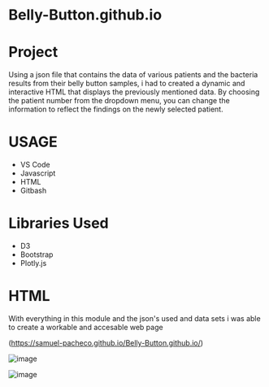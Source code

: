 # Belly-Button.github.io

# Project
Using a json file that contains the data of various patients and the bacteria results from their belly button samples, i had to created a dynamic and interactive HTML that displays the previously mentioned data. By choosing the patient number from the dropdown menu, you can change the information to reflect the findings on the newly selected patient.

# USAGE
- VS Code
- Javascript
- HTML
- Gitbash

# Libraries Used
- D3
- Bootstrap
- Plotly.js

# HTML
With everything in this module and the json's used and data sets i was able to create a workable and accesable web page

(https://samuel-pacheco.github.io/Belly-Button.github.io/)

![image](https://user-images.githubusercontent.com/53358476/199141874-13212874-81dd-4ddd-9809-a28f0f4ac192.png)

![image](https://user-images.githubusercontent.com/53358476/199141917-c6c32134-2f3b-415f-b71c-43f762e7835c.png)

